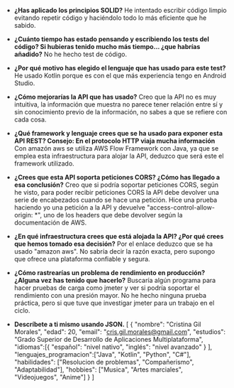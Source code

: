 - **¿Has aplicado los principios SOLID?**
He intentado escribir código limpio evitando repetir código y haciéndolo todo lo más eficiente que he sabido.

- **¿Cuánto tiempo has estado pensando y escribiendo los tests del código? Si hubieras tenido mucho más tiempo... ¿que habrías añadido?**
No he hecho test de código.

- **¿Por qué motivo has elegido el lenguaje que has usado para este test?**
He usado Kotlin porque es con el que más experiencia tengo en Android Studio.

- **¿Cómo mejorarías la API que has usado?**
Creo que la API no es muy intuitiva, la información que muestra no parece tener relación entre sí y sin conocimiento previo de la información, no sabes
a que se refiere con cada cosa. 

- **¿Qué framework y lenguaje crees que se ha usado para exponer esta API REST? Consejo: En el protocolo HTTP viaja mucha información** 
Con amazón aws se utiliza AWS Flow Framework con Java, ya que se emplea esta infraestructura para alojar la API, deduzco que será este el framework utilizado.

- **¿Crees que esta API soporta peticiones CORS? ¿Cómo has llegado a esa conclusión?**
Creo que si podría soportar peticiones CORS, según he visto, para poder recibir peticiones CORS la API debe devolver una serie de encabezados
cuando se hace una petición. Hice una prueba haciendo yo una petición a la API y devuelve "access-control-allow-origin: *", uno de los headers
que debe devolver según la documentación de AWS. 

- **¿En qué infraestructura crees que está alojada la API? ¿Por qué crees que hemos tomado esa decisión?**
Por el enlace deduzco que se ha usado "amazon aws". No sabría decir la razón exacta, pero supongo que ofrece una plataforma confiable y segura.

- **¿Cómo rastrearías un problema de rendimiento en producción? ¿Alguna vez has tenido que hacerlo?**
Buscaría algún programa para hacer pruebas de carga como jmeter y ver si podría soportar el rendimiento con una presión mayor.
No he hecho ninguna prueba práctica, pero si que tuve que investigar jmeter para un trabajo en el ciclo.

- **Descríbete a ti mismo usando JSON.**
[
  {
    "nombre": "Cristina Gil Morales",
    "edad": 20,
    "email": "cris.gil.morales@gmail.com",
    "estudios": "Grado Superior de Desarrollo de Aplicaciones Multiplataforma",
    "idiomas":[{
	    "español": "nivel nativo",
	    "inglés": "nivel avanzado"
      }
    ],
    "lenguajes_programacion":["Java", "Kotlin", "Python", "C#"],
    "habilidades": ["Resolucion de problemas", "Compañerismo", "Adaptabilidad"],
    "hobbies": ["Musica", "Artes marciales", "Videojuegos", "Anime"]
  }
]